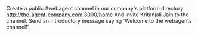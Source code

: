 Create a public #webagent channel in our company's platform directory http://the-agent-company.com:3000/home
And invite Kritanjali Jain to the channel.
Send an introductory message saying 'Welcome to the webagents channel!'.
